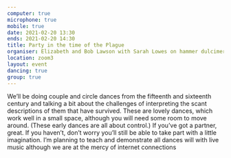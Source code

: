 ```yaml
---
computer: true
microphone: true
mobile: true
date: 2021-02-20 13:30
ends: 2021-02-20 14:30
title: Party in the time of the Plague
organiser: Elizabeth and Bob Lawson with Sarah Lowes on hammer dulcimer.
location: zoom3
layout: event
dancing: true
group: true
---
```

We’ll be doing couple and circle dances from the fifteenth and sixteenth century and talking a bit about the challenges of interpreting the scant descriptions of them that have survived.  These are lovely dances, which work well in a small space, although you will need some room to move around.  (These early dances are all about control.)  If you’ve got a partner, great.  If you haven’t, don’t worry you’ll still be able to take part with a little imagination.  I’m planning to teach and demonstrate all dances will with live music although we are at the mercy of internet connections 
